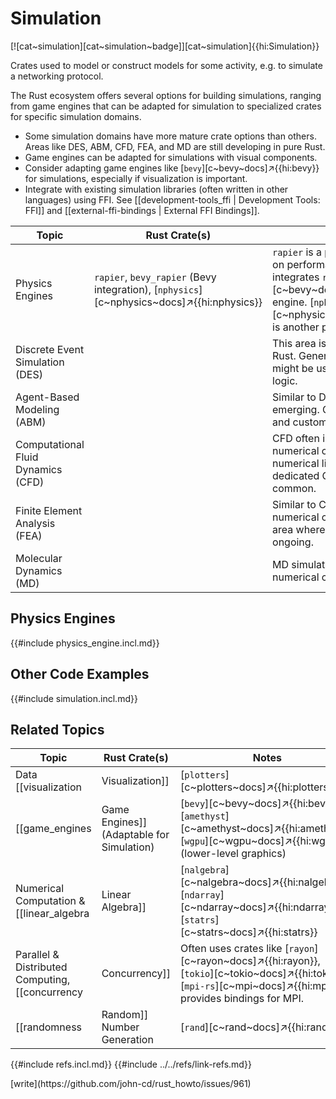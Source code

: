 # Simulation

[![cat~simulation][cat~simulation~badge]][cat~simulation]{{hi:Simulation}}

Crates used to model or construct models for some activity, e.g. to simulate a networking protocol.

The Rust ecosystem offers several options for building simulations, ranging from game engines that can be adapted for simulation to specialized crates for specific simulation domains.

- Some simulation domains have more mature crate options than others. Areas like DES, ABM, CFD, FEA, and MD are still developing in pure Rust.
- Game engines can be adapted for simulations with visual components.
- Consider adapting game engines like [`bevy`][c~bevy~docs]↗{{hi:bevy}} for simulations, especially if visualization is important.
- Integrate with existing simulation libraries (often written in other languages) using FFI. See [[development-tools_ffi | Development Tools: FFI]] and [[external-ffi-bindings | External FFI Bindings]].

| Topic | Rust Crate(s) | Notes |
|---|---|---|
| Physics Engines | `rapier`, `bevy_rapier` (Bevy integration), [`nphysics`][c~nphysics~docs]↗{{hi:nphysics}} | `rapier` is a physics engine focused on performance. `bevy_rapier` integrates `rapier` with the [`bevy`][c~bevy~docs]↗{{hi:bevy}} game engine. [`nphysics`][c~nphysics~docs]↗{{hi:nphysics}} is another physics engine. |
| Discrete Event Simulation (DES) | | This area is still developing in pure Rust. General-purpose crates might be used to implement DES logic. |
| Agent-Based Modeling (ABM) | | Similar to DES, ABM libraries are emerging. General-purpose crates and custom logic are often used. |
| Computational Fluid Dynamics (CFD) |  | CFD often involves complex numerical computations. Rust's numerical libraries can be used, but dedicated CFD crates are less common. |
| Finite Element Analysis (FEA) | | Similar to CFD, FEA relies on numerical computation and is an area where development is ongoing. |
| Molecular Dynamics (MD) | | MD simulations also rely heavily on numerical computation. |

## Physics Engines

{{#include physics_engine.incl.md}}

## Other Code Examples

{{#include simulation.incl.md}}

## Related Topics

| Topic | Rust Crate(s) | Notes |
|---|---|---|
| Data [[visualization | Visualization]] | [`plotters`][c~plotters~docs]↗{{hi:plotters}} |  |
| [[game_engines | Game Engines]] (Adaptable for Simulation) | [`bevy`][c~bevy~docs]↗{{hi:bevy}}, [`amethyst`][c~amethyst~docs]↗{{hi:amethyst}}, [`wgpu`][c~wgpu~docs]↗{{hi:wgpu}} (lower-level graphics) | Game engines provide a foundation for simulations, especially those with visual components. [`bevy`][c~bevy~docs]↗{{hi:bevy}} is a popular data-driven game engine. [`amethyst`][c~amethyst~docs]↗{{hi:amethyst}} is another option. |
| Numerical Computation & [[linear_algebra | Linear Algebra]] | [`nalgebra`][c~nalgebra~docs]↗{{hi:nalgebra}}, [`ndarray`][c~ndarray~docs]↗{{hi:ndarray}}, [`statrs`][c~statrs~docs]↗{{hi:statrs}} | |
| Parallel & Distributed Computing, [[concurrency | Concurrency]] | Often uses crates like [`rayon`][c~rayon~docs]↗{{hi:rayon}}, [`tokio`][c~tokio~docs]↗{{hi:tokio}}. [`mpi-rs`][c~mpi~docs]↗{{hi:mpi-rs}} provides bindings for MPI. | Rust's concurrency features can be used to parallelize simulations. |
| [[randomness | Random]] Number Generation | [`rand`][c~rand~docs]↗{{hi:rand}} | |

{{#include refs.incl.md}}
{{#include ../../refs/link-refs.md}}

<div class="hidden">
[write](https://github.com/john-cd/rust_howto/issues/961)
</div>
